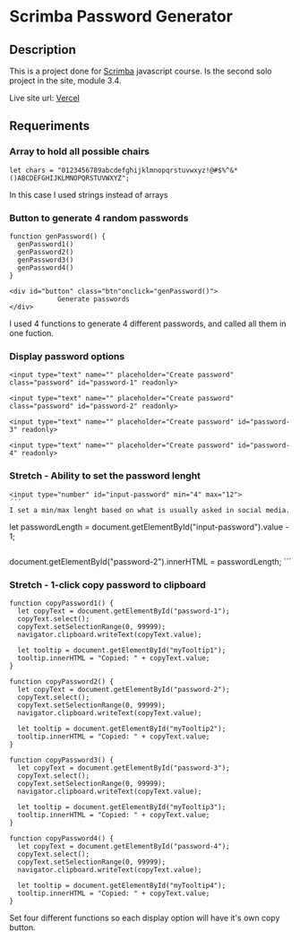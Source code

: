 # Scrimba Password Generator

## Description

This is a project done for [Scrimba](https://scrimba.com/learn/learnjavascript) javascript course. Is the second solo project in the site, module 3.4.

Live site url: [Vercel](https://scrimba-password-generator.vercel.app/)

## Requeriments

### Array to hold all possible chairs

```
let chars = "0123456789abcdefghijklmnopqrstuvwxyz!@#$%^&*()ABCDEFGHIJKLMNOPQRSTUVWXYZ";
```

In this case I used strings instead of arrays

### Button to generate 4 random passwords

```
function genPassword() {
  genPassword1()
  genPassword2()
  genPassword3()
  genPassword4()
}
```
```
<div id="button" class="btn"onclick="genPassword()">
            Generate passwords
</div>
```

I used 4 functions to generate 4 different passwords, and called all them in one fuction.

### Display password options

```
<input type="text" name="" placeholder="Create password" class="password" id="password-1" readonly>
```

```
<input type="text" name="" placeholder="Create password" class="password" id="password-2" readonly>
```

```
<input type="text" name="" placeholder="Create password" id="password-3" readonly>
```

```
<input type="text" name="" placeholder="Create password" id="password-4" readonly>
```

### Stretch - Ability to set the password lenght

```
<input type="number" id="input-password" min="4" max="12">
´´´
I set a min/max lenght based on what is usually asked in social media.

```
let passwordLength = document.getElementById("input-password").value - 1;
```

```
document.getElementById("password-2").innerHTML = passwordLength;
´´´

### Stretch - 1-click copy password to clipboard

```
function copyPassword1() {
  let copyText = document.getElementById("password-1");
  copyText.select();
  copyText.setSelectionRange(0, 99999);
  navigator.clipboard.writeText(copyText.value);

  let tooltip = document.getElementById("myTooltip1");
  tooltip.innerHTML = "Copied: " + copyText.value;
}
```

```
function copyPassword2() {
  let copyText = document.getElementById("password-2");
  copyText.select();
  copyText.setSelectionRange(0, 99999);
  navigator.clipboard.writeText(copyText.value);

  let tooltip = document.getElementById("myTooltip2");
  tooltip.innerHTML = "Copied: " + copyText.value;
} 
```

```
function copyPassword3() {
  let copyText = document.getElementById("password-3");
  copyText.select();
  copyText.setSelectionRange(0, 99999);
  navigator.clipboard.writeText(copyText.value);
  
  let tooltip = document.getElementById("myTooltip3");
  tooltip.innerHTML = "Copied: " + copyText.value;
}
``` 

```
function copyPassword4() {
  let copyText = document.getElementById("password-4");
  copyText.select();
  copyText.setSelectionRange(0, 99999);
  navigator.clipboard.writeText(copyText.value);

  let tooltip = document.getElementById("myTooltip4");
  tooltip.innerHTML = "Copied: " + copyText.value;
} 
```

Set four different functions so each display option will have it's own copy button.